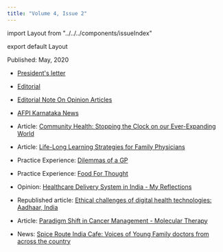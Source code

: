 ```yaml
---
title: "Volume 4, Issue 2"
---
```


import Layout from "../../../components/issueIndex"

export default Layout

Published: May, 2020

* [President's letter](./president-letter/)
* [Editorial](./editorial/)
* [Editorial Note On Opinion Articles](./editorial-note-on-opinion-articles/)

* [AFPI Karnataka News](./afpi-karnataka-news/)
* Article: [Community Health: Stopping the Clock on our Ever-Expanding World](./community-health/)
* Article: [Life-Long Learning Strategies for Family Physicians](./life-long-learning-strategies/)
* Practice Experience: [Dilemmas of a GP](./dilemmas-of-a-gp/)
* Practice Experience: [Food For Thought](./food-for-thought/)
* Opinion: [Healthcare Delivery System in India - My Reflections](./healthcare-delivery-system-in-india-my-reflections/)
* Republished article: [Ethical challenges of digital health technologies: Aadhaar, India](./ethical-challenges-of-digital-health-technologies-aadhaar-india/)
* Article: [Paradigm Shift in Cancer Management - Molecular Therapy](./paradigm-shift-in-cancer-management/)
* News: [Spice Route India Cafe: Voices of Young Family doctors from across the country](./spice-route-india-cafe/)
